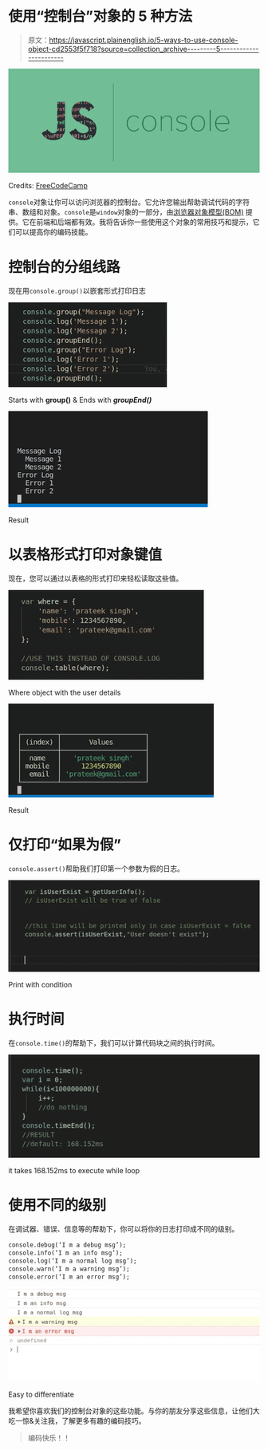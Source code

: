 # 使用“控制台”对象的 5 种方法

> 原文：<https://javascript.plainenglish.io/5-ways-to-use-console-object-cd2553f5f718?source=collection_archive---------5----------------------->

![](img/d7936b3409ce38e1b5f74b408040aaaf.png)

Credits: [FreeCodeCamp](https://www.google.com/url?sa=i&url=https%3A%2F%2Fwww.freecodecamp.org%2Fnews%2Fhow-to-use-the-javascript-console-going-beyond-console-log-5128af9d573b%2F&psig=AOvVaw1NA2tV5g_OsqbYjORLvdOq&ust=1582206628273000&source=images&cd=vfe&ved=0CAMQjB1qFwoTCMj02Jfh3ecCFQAAAAAdAAAAABAF)

`console`对象让你可以访问浏览器的控制台。它允许您输出帮助调试代码的字符串、数组和对象。`console`是`window`对象的一部分，由[浏览器对象模型(BOM)](https://www.w3schools.com/js/js_window.asp) 提供。它在前端和后端都有效。我将告诉你一些使用这个对象的常用技巧和提示，它们可以提高你的编码技能。

# 控制台的分组线路

现在用`console.group()`以嵌套形式打印日志

![](img/7de7272118a01eb90f0b1a79dbb8e93f.png)

Starts with **group()** & Ends with ***groupEnd()***

![](img/ef0f6892b85154f4a44b6669e3ec2ef6.png)

Result

# 以表格形式打印对象键值

现在，您可以通过以表格的形式打印来轻松读取这些值。

![](img/bfebed36d2de3003eeeac4ba6278a0e4.png)

Where object with the user details

![](img/48d29261370d1a7850286ff549991a65.png)

Result

# 仅打印“如果为假”

`console.assert()`帮助我们打印第一个参数为假的日志。

![](img/3d1e47660d5f42a823de5c6a6340f352.png)

Print with condition

# **执行时间**

在`console.time()`的帮助下，我们可以计算代码块之间的执行时间。

![](img/8152f9862c9b4a6ffb84b3bfabd5f6eb.png)

it takes 168.152ms to execute while loop

# 使用不同的级别

在调试器、错误、信息等的帮助下，你可以将你的日志打印成不同的级别。

```
console.debug(‘I m a debug msg’);
console.info(‘I m an info msg’);
console.log(‘I m a normal log msg’);
console.warn(‘I m a warning msg’);
console.error(‘I m an error msg’);
```

![](img/66b451278ff30991a55a3c3e21393e52.png)

Easy to differentiate

我希望你喜欢我们的控制台对象的这些功能。与你的朋友分享这些信息，让他们大吃一惊&关注我，了解更多有趣的编码技巧。

> 编码快乐！！